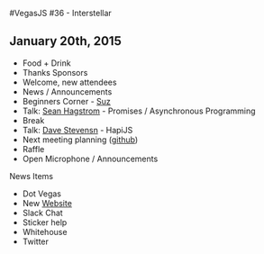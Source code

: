 #VegasJS #36 - Interstellar
## January 20th, 2015

- Food + Drink
- Thanks Sponsors
- Welcome, new attendees
- News / Announcements
- Beginners Corner - [Suz](http://twitter.com/noopkat)
- Talk: [Sean Hagstrom](https://twitter.com/seanghagstrom) - Promises / Asynchronous Programming
- Break
- Talk: [Dave Stevensn](https://twitter.com/shakefon) - HapiJS
- Next meeting planning ([github](https://github.com/vegasjs/Meetings/issues))
- Raffle
- Open Microphone / Announcements

News Items

- Dot Vegas
- New [Website](http://js.prototype.vegas)
- Slack Chat
- Sticker help
- Whitehouse
- Twitter
